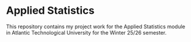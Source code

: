 # Applied Statistics
This repository contains my project work for the Applied Statistics module in Atlantic Technological University for the Winter 25/26 semester.
